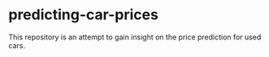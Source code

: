 # predicting-car-prices
This repository is an attempt to gain insight on the price prediction for used cars. 
